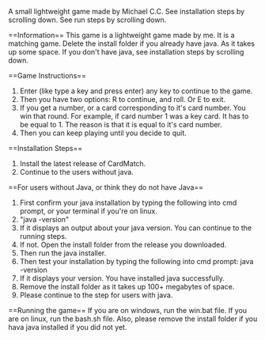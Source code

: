 A small lightweight game made by Michael C.C.
See installation steps by scrolling down.
See run steps by scrolling down.

==Information==
This game is a lightweight game made by me. It is a matching game. Delete the install folder if you already have java. As it takes up some space.
If you don't have java, see installation steps by scrolling down.

==Game Instructions==
1. Enter (like type a key and press enter) any key to continue to the game.
2. Then you have two options: R to continue, and roll. Or E to exit.
3. If you get a number, or a card corresponding to it's card number. You win that round. For example, if card number 1 was a key card. It has to be equal to 1. The reason is that it is
    equal to it's card number.
4. Then you can keep playing until you decide to quit.


==Installation Steps==
1. Install the latest release of CardMatch.
2. Continue to the users without java.

==For users without Java, or think they do not have Java==
1. First confirm your java installation by typing the following into cmd prompt, or your terminal if you're on linux.
2. "java -version"
3. If it displays an output about your java version. You can continue to the running steps.
4. If not. Open the install folder from the release you downloaded.
5. Then run the java installer.
6. Then test your installation by typing the following into cmd prompt: java -version
7. If it displays your version. You have installed java successfully.
8. Remove the install folder as it takes up 100+ megabytes of space.
9. Please continue to the step for users with java.

==Running the game==
If you are on windows, run the win.bat file.
If you are on linux, run the bash.sh file.
Also, please remove the install folder if you hava java installed if you did not yet.
